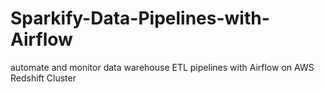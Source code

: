 # Sparkify-Data-Pipelines-with-Airflow
automate and monitor data warehouse ETL pipelines with Airflow on AWS Redshift Cluster

